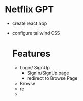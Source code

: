 # Netflix GPT
- create react app
- configure tailwind CSS

    # Features
    - Login/ SignUp
      - SignIn/SignUp page
      - redirect to Browse Page
    - Browse
    - re
    - 